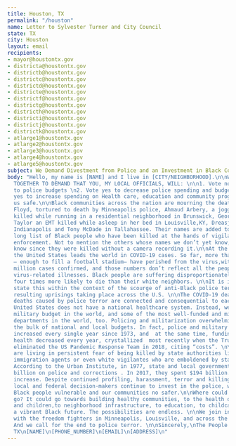 ```yaml
---
title: Houston, TX
permalink: "/houston"
name: Letter to Sylvester Turner and City Council
state: TX
city: Houston
layout: email
recipients:
- mayor@houstontx.gov
- districta@houstontx.gov
- districtb@houstontx.gov
- districtc@houstontx.gov
- districtd@houstontx.gov
- districte@houstontx.gov
- districtf@houstontx.gov
- districtg@houstontx.gov
- districth@houstontx.gov
- districti@houstontx.gov
- districtj@houstontx.gov
- districtk@houstontx.gov
- atlarge1@houstontx.gov
- atlarge2@houstontx.gov
- atlarge3@houstontx.gov
- atlarge4@houstontx.gov
- atlarge5@houstontx.gov
subject: We Demand Divestment from Police and an Investment in Black Communities
body: "Hello, my name is [NAME] and I live in [CITY/NEIGHBORHOOD].\n\nWE ARE JOINING
  TOGETHER TO DEMAND THAT YOU, MY LOCAL OFFICIALS, WILL: \n\n1. Vote no on all increases
  to police budgets \n2. Vote yes to decrease police spending and budgets \n3. Vote
  yes to increase spending on Health care, education and community programs that keep
  us safe.\n\nBlack communities across the nation are mourning the deaths of George
  Floyd, tortured to death by Minneapolis police, Ahmaud Arbery, a jogger who was
  killed while running in a residential neighborhood in Brunswick, Georgia, Breonna
  Taylor an EMT killed while asleep in her bed in Louisville,KY, Dreasjon Reed in
  Indianapolis and Tony McDade in Tallahassee. Their names are added to a devastatingly
  long list of Black people who have been killed at the hands of vigilantes or law
  enforcement. Not to mention the others whose names we don’t yet know, and may never
  know since they were killed without a camera recording it.\n\nAt the same time,
  the United States leads the world in COVID-19 cases. So far, more than 100,000 people
  — enough to fill a football stadium– have perished from the virus,with over one
  million cases confirmed, and those numbers don’t reflect all the people dying from
  virus-related illnesses. Black people are suffering disproportionately from COVID-19,
  four times more likely to die than their white neighbors. \n\nIt is important to
  state this within the context of the scourge of anti-Black police terror and the
  resulting uprisings taking place across the U.S. \n\nThe COVID-19 deaths and the
  deaths caused by police terror are connected and consequential to each other. The
  United States does not have a national healthcare system. Instead, we have the largest
  military budget in the world, and some of the most well-funded and militarized police
  departments in the world, too. Policing and militarization overwhelmingly dominate
  the bulk of national and local budgets. In fact, police and military funding has
  increased every single year since 1973, and  at the same time, funding for public
  health decreased every year, crystallized  most recently when the Trump administration
  eliminated the US Pandemic Response Team in 2018, citing “costs”. \n\nBlack communities
  are living in persistent fear of being killed by state authorities like police,
  immigration agents or even white vigilantes who are emboldened by state actors.
  According to the Urban Institute, in 1977, state and local governments spent $60
  billion on police and corrections . In 2017, they spent $194 billion. A 220 percent
  increase. Despite continued profiling, harassment, terror and killing of Black communities,
  local and federal decision-makers continue to invest in the police, which leaves
  Black people vulnerable and our communities no safer.\n\nWhere could that money
  go? It could go towards building healthy communities, to the health of our elders
  and children,to neighborhood infrastructure, to education, to childcare, to support
  a vibrant Black future. The possibilities are endless. \n\nWe join in solidarity
  with the freedom fighters in Minneapolis, Louisville, and across the United States.
  And we call for the end to police terror. \n\nSincerely,\nThe People of Houston,
  TX\n[NAME]\n[PHONE_NUMBER]\n[EMAIL]\n[ADDRESS]\n"
---
```


